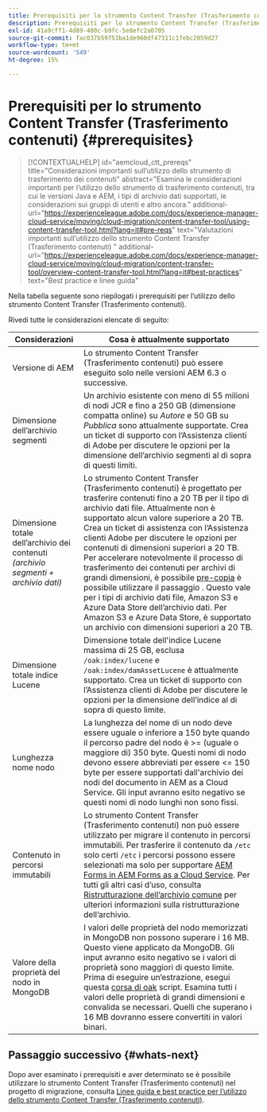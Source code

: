 ```yaml
---
title: Prerequisiti per lo strumento Content Transfer (Trasferimento contenuti)
description: Prerequisiti per lo strumento Content Transfer (Trasferimento contenuti)
exl-id: 41a9cff1-4d89-480c-b9fc-5e8efc2a0705
source-git-commit: fac037b59753ba1de960df47311c1febc2059d27
workflow-type: tm+mt
source-wordcount: '549'
ht-degree: 15%

---
```


# Prerequisiti per lo strumento Content Transfer (Trasferimento contenuti) {#prerequisites}

>[!CONTEXTUALHELP]
>id="aemcloud_ctt_prereqs"
>title="Considerazioni importanti sull’utilizzo dello strumento di trasferimento dei contenuti"
>abstract="Esamina le considerazioni importanti per l’utilizzo dello strumento di trasferimento contenuti, tra cui le versioni Java e AEM, i tipi di archivio dati supportati, le considerazioni sui gruppi di utenti e altro ancora."
>additional-url="https://experienceleague.adobe.com/docs/experience-manager-cloud-service/moving/cloud-migration/content-transfer-tool/using-content-transfer-tool.html?lang=it#pre-reqs" text="Valutazioni importanti sull’utilizzo dello strumento Content Transfer (Trasferimento contenuti) "
>additional-url="https://experienceleague.adobe.com/docs/experience-manager-cloud-service/moving/cloud-migration/content-transfer-tool/overview-content-transfer-tool.html?lang=it#best-practices" text="Best practice e linee guida"

Nella tabella seguente sono riepilogati i prerequisiti per l’utilizzo dello strumento Content Transfer (Trasferimento contenuti).

Rivedi tutte le considerazioni elencate di seguito:

| Considerazioni | Cosa è attualmente supportato |
|--- |--- |
| Versione di AEM | Lo strumento Content Transfer (Trasferimento contenuti) può essere eseguito solo nelle versioni AEM 6.3 o successive. |
| Dimensione dell’archivio segmenti | Un archivio esistente con meno di 55 milioni di nodi JCR e fino a 250 GB (dimensione compatta online) su *Autore* e 50 GB su *Pubblica* sono attualmente supportate. Crea un ticket di supporto con l’Assistenza clienti di Adobe per discutere le opzioni per la dimensione dell’archivio segmenti al di sopra di questi limiti. |
| Dimensione totale dell’archivio dei contenuti <br>*(archivio segmenti + archivio dati)* | Lo strumento Content Transfer (Trasferimento contenuti) è progettato per trasferire contenuti fino a 20 TB per il tipo di archivio dati file. Attualmente non è supportato alcun valore superiore a 20 TB. Crea un ticket di assistenza con l’Assistenza clienti Adobe per discutere le opzioni per contenuti di dimensioni superiori a 20 TB. <br>Per accelerare notevolmente il processo di trasferimento dei contenuti per archivi di grandi dimensioni, è possibile [pre-copia](https://experienceleague.adobe.com/docs/experience-manager-cloud-service/moving/cloud-migration/content-transfer-tool/handling-large-content-repositories.html?lang=it#setting-up-pre-copy-step) è possibile utilizzare il passaggio . Questo vale per i tipi di archivio dati file, Amazon S3 e Azure Data Store dell’archivio dati. Per Amazon S3 e Azure Data Store, è supportato un archivio con dimensioni superiori a 20 TB. |
| Dimensione totale indice Lucene | Dimensione totale dell&#39;indice Lucene massima di 25 GB, esclusa `/oak:index/lucene` e `/oak:index/damAssetLucene` è attualmente supportato. Crea un ticket di supporto con l’Assistenza clienti di Adobe per discutere le opzioni per la dimensione dell’indice al di sopra di questo limite. |
| Lunghezza nome nodo | La lunghezza del nome di un nodo deve essere uguale o inferiore a 150 byte quando il percorso padre del nodo è >= (uguale o maggiore di) 350 byte. Questi nomi di nodo devono essere abbreviati per essere &lt;= 150 byte per essere supportati dall&#39;archivio dei nodi del documento in AEM as a Cloud Service. Gli input avranno esito negativo se questi nomi di nodo lunghi non sono fissi. |
| Contenuto in percorsi immutabili | Lo strumento Content Transfer (Trasferimento contenuti) non può essere utilizzato per migrare il contenuto in percorsi immutabili. Per trasferire il contenuto da `/etc` solo certi `/etc` i percorsi possono essere selezionati ma solo per supportare [AEM Forms in AEM Forms as a Cloud Service](https://experienceleague.adobe.com/docs/experience-manager-forms-cloud-service/forms/migrate-to-forms-as-a-cloud-service.html#paths-of-various-aem-forms-specific-assets). Per tutti gli altri casi d’uso, consulta [Ristrutturazione dell’archivio comune](https://experienceleague.adobe.com/docs/experience-manager-64/deploying/restructuring/all-repository-restructuring-in-aem-6-4.html#restructuring) per ulteriori informazioni sulla ristrutturazione dell’archivio. |
| Valore della proprietà del nodo in MongoDB | I valori delle proprietà del nodo memorizzati in MongoDB non possono superare i 16 MB. Questo viene applicato da MongoDB. Gli input avranno esito negativo se i valori di proprietà sono maggiori di questo limite. Prima di eseguire un’estrazione, esegui questa [corsa di oak](https://repo1.maven.org/maven2/org/apache/jackrabbit/oak-run/1.38.0/oak-run-1.38.0.jar) script. Esamina tutti i valori delle proprietà di grandi dimensioni e convalida se necessari. Quelli che superano i 16 MB dovranno essere convertiti in valori binari. |

## Passaggio successivo {#whats-next}

Dopo aver esaminato i prerequisiti e aver determinato se è possibile utilizzare lo strumento Content Transfer (Trasferimento contenuti) nel progetto di migrazione, consulta [Linee guida e best practice per l’utilizzo dello strumento Content Transfer (Trasferimento contenuti)](https://experienceleague.adobe.com/docs/experience-manager-cloud-service/moving/cloud-migration/content-transfer-tool/guidelines-best-practices-content-transfer-tool.html?lang=en).
